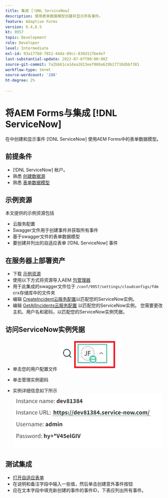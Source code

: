 ```yaml
---
title: 集成 [!DNL ServiceNow]
description: 使用表单数据模型创建并显示所有事件。
feature: Adaptive Forms
version: 6.4,6.5
kt: 9957
topic: Development
role: Developer
level: Intermediate
exl-id: 93a177b0-7852-44da-89cc-836d127be4e7
last-substantial-update: 2022-07-07T00:00:00Z
source-git-commit: 7a2bb61ca1dea1013eef088a629b17718dbbf381
workflow-type: tm+mt
source-wordcount: '288'
ht-degree: 2%

---
```


# 将AEM Forms与集成 [!DNL ServiceNow]

在中创建和显示事件 [!DNL ServiceNow] 使用AEM Forms中的表单数据模型。

## 前提条件

* [!DNL ServiceNow] 帐户。
* 熟悉 [创建数据源](https://experienceleague.adobe.com/docs/experience-manager-learn/forms/ic-web-channel-tutorial/parttwo.html)
* 熟悉 [表单数据模型](https://experienceleague.adobe.com/docs/experience-manager-65/forms/form-data-model/create-form-data-models.html)

## 示例资源

本文提供的示例资源包括

* 云服务配置
* Swagger文件用于创建事件并获取所有事件
* 基于swagger文件的表单数据模型
* 要创建并列出的自适应表单 [!DNL ServiceNow] 事件

## 在服务器上部署资产

* 下载 [示例资源](assets/service-now.zip)
* 使用以下方式将资源导入AEM [包管理器](http://localhost:4502/crx/packmgr/index.jsp)
* 用于此集成的swagger文件位于 ```/conf/9957/settings/cloudconfigs/fdm``` crx存储库中的文件夹
* 编辑 [CreateIncident云服务配置](http://localhost:4502/mnt/overlay/fd/fdm/gui/components/admin/fdmcloudservice/properties.html?item=%2Fconf%2F9957%2Fsettings%2Fcloudconfigs%2Ffdm%2Fcreateincident)以匹配您的ServiceNow实例。
* 编辑 [GetAllIncidents云服务配置](http://localhost:4502/mnt/overlay/fd/fdm/gui/components/admin/fdmcloudservice/properties.html?item=%2Fconf%2F9957%2Fsettings%2Fcloudconfigs%2Ffdm%2Fgetallincidents) 以匹配您的ServiceNow实例。 您需要更改主机、用户名和密码，以匹配您的ServiceNow实例凭据。

## 访问ServiceNow实例凭据

* 单击您的用户配置文件
   ![单击用户配置文件](assets/snow-1.png)

* 单击管理实例密码
* 实例详细信息如下所示
   ![实例详细信息](assets/snow-3.png)

## 测试集成

* [打开自适应表单](http://localhost:4502/content/dam/formsanddocuments/create-incident-in-service-now/jcr:content?wcmmode=disabled)
* 在说明和备注字段中输入一些值，然后单击创建意外事件按钮
* 应在文本字段中填充新创建的事件的事件ID，下表应列出所有事件。
